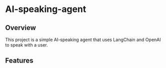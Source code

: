 # AI-speaking-agent

## Overview

This project is a simple AI-speaking agent that uses LangChain and OpenAI to speak with a user.

## Features
